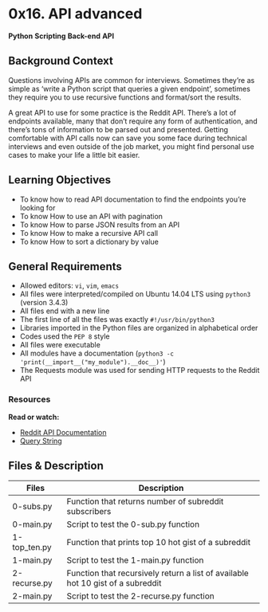 # 0x16. API advanced
**Python** **Scripting** **Back-end** **API**

## Background Context
Questions involving APIs are common for interviews. Sometimes they’re as simple as ‘write a Python script that queries a given endpoint’, sometimes they require you to use recursive functions and format/sort the results.

A great API to use for some practice is the Reddit API. There’s a lot of endpoints available, many that don’t require any form of authentication, and there’s tons of information to be parsed out and presented. Getting comfortable with API calls now can save you some face during technical interviews and even outside of the job market, you might find personal use cases to make your life a little bit easier.

## Learning Objectives
- To know how to read API documentation to find the endpoints you’re looking for
- To know How to use an API with pagination
- To know How to parse JSON results from an API
- To know How to make a recursive API call
- To know How to sort a dictionary by value

## General Requirements
- Allowed editors: ``vi``, ``vim``, ``emacs``
- All files were interpreted/compiled on Ubuntu 14.04 LTS using ``python3`` (version 3.4.3)
- All files end with a new line
- The first line of all the files was exactly ``#!/usr/bin/python3``
- Libraries imported in the Python files are organized in alphabetical order
- Codes used the ``PEP 8`` style
- All files were executable
- All modules have a documentation (``python3 -c 'print(__import__("my_module").__doc__)'``)
- The Requests module was used for sending HTTP requests to the Reddit API

### Resources
**Read or watch:**
- [Reddit API Documentation](https://www.reddit.com/dev/api/)
- [Query String](https://en.wikipedia.org/wiki/Query_string)

## Files & Description

| Files | Description                                                                     |
| ---------------------- | ------------------------------------------------------------------------------- |
| 0-subs.py              | Function that returns number of subreddit subscribers                           |
| 0-main.py              | Script to test the 0-sub.py function                                            |
| 1-top_ten.py           | Function that prints top 10 hot gist of a subreddit                             |
| 1-main.py              | Script to test the 1-main.py function                                           |
| 2-recurse.py           | Function that recursively return a list of available hot 10 gist of a subreddit |
| 2-main.py              | Script to test the 2-recurse.py function                                        |
